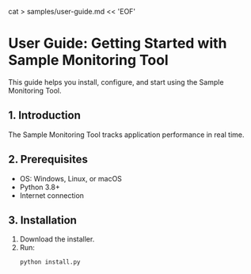 cat > samples/user-guide.md << 'EOF'
# User Guide: Getting Started with Sample Monitoring Tool

This guide helps you install, configure, and start using the Sample Monitoring Tool.

## 1. Introduction
The Sample Monitoring Tool tracks application performance in real time.

## 2. Prerequisites
- OS: Windows, Linux, or macOS
- Python 3.8+
- Internet connection

## 3. Installation
1. Download the installer.
2. Run:
   ```bash
   python install.py
